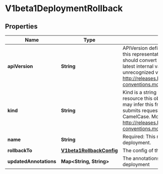 
# V1beta1DeploymentRollback

## Properties
Name | Type | Description | Notes
------------ | ------------- | ------------- | -------------
**apiVersion** | **String** | APIVersion defines the versioned schema of this representation of an object. Servers should convert recognized schemas to the latest internal value, and may reject unrecognized values. More info: http://releases.k8s.io/HEAD/docs/devel/api-conventions.md#resources |  [optional]
**kind** | **String** | Kind is a string value representing the REST resource this object represents. Servers may infer this from the endpoint the client submits requests to. Cannot be updated. In CamelCase. More info: http://releases.k8s.io/HEAD/docs/devel/api-conventions.md#types-kinds |  [optional]
**name** | **String** | Required: This must match the Name of a deployment. | 
**rollbackTo** | [**V1beta1RollbackConfig**](V1beta1RollbackConfig.md) | The config of this deployment rollback. | 
**updatedAnnotations** | **Map&lt;String, String&gt;** | The annotations to be updated to a deployment |  [optional]



